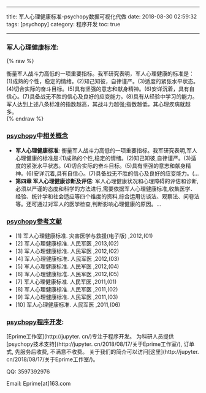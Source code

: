 
---
title: 军人心理健康标准-psychopy数据可视化代做
date: 2018-08-30 02:59:32
tags: [psychopy]
category: 程序开发
toc: true

---



<span></span>
<!-- more -->



### 军人心理健康标准:

{% raw %}
<div class="p1">衡量军人战斗力高低的一项重要指标。我军研究表明，军人心理健康的标准是：(1)成熟的个性，稳定的情绪。(2)知己知彼，自律谨严。(3)适度的紧张水平状态。(4)切合实际的奋斗目标。(5)具有坚强的意志和献身精神。(6)安详沉着，具有自信心。(7)具备战无不胜的信心及良好的应变能力。(8)具有从经验中学习的能力。军人达到上述八条标准的指数越高，其战斗力越强;指数越低，其心理疾病就越多。</div>
{% endraw %}



### [psychopy](/tags/psychopy/)中[相关概念](/categories/程序开发)

- **军人心理健康标准**: 衡量军人战斗力高低的一项重要指标。我军研究表明,军人心理健康的标准是:(1)成熟的个性,稳定的情绪。(2)知己知彼,自律谨严。(3)适度的紧张水平状态。(4)切合实际的奋斗目标。(5)具有坚强的意志和献身精神。(6)安详沉着,具有自信心。(7)具备战无不胜的信心及良好的应变能力。(...
- **第四章 军人心理健康诊断及评估**: 军人心理健康状况和心理障碍的评估和诊断,必须以严谨的态度和科学的方法进行,需要依据军人心理健康标准,收集医学、经验、统计学和社会适应等四个维度的资料,综合运用访谈法、观察法、问卷法等。还可通过对军人的医学检查,判断影响心理健康的原因。...


### [psychopy](/tags/psychopy/)[参考文献](/categories/程序开发/)

- [1]   军人心理健康标准. 灾害医学与救援(电子版) ,2012,(01)
- [2]   军人心理健康标准. 人民军医 ,2013,(02)
- [3]   军人心理健康标准. 人民军医 ,2012,(02)
- [4]   军人心理健康标准. 人民军医 ,2012,(03)
- [5]   军人心理健康标准. 人民军医 ,2012,(04)
- [6]   军人心理健康标准. 人民军医 ,2012,(05)
- [7]   军人心理健康标准. 人民军医 ,2011,(01)
- [8]   军人心理健康标准. 人民军医 ,2011,(02)
- [9]   军人心理健康标准. 人民军医 ,2011,(03)
- [10]   军人心理健康标准. 人民军医 ,2011,(06)


### [psychopy](/tags/psychopy/)[程序开发](/categories/程序开发/):
[Eprime工作室](http://jupyter. cn/)专注于程序开发。
为科研人员提供[psychopy技术支持](http://jupyter. cn/2018/08/17/关于Eprime工作室/), 订单式, 先服务后收费, 不满意不收费。
关于我们的简介可以访问[这里](http://jupyter. cn/2018/08/17/关于Eprime工作室/)。

QQ: 3597392976

Email: Eprime[at]163.com


